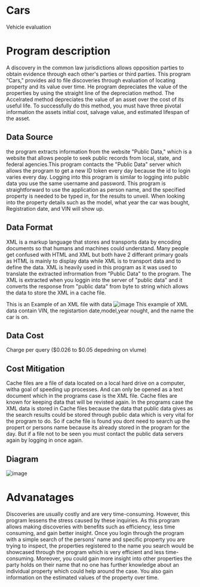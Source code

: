 # Cars
Vehicle evaluation 

# Program description
A discovery in the common law jurisdictions allows opposition parties to obtain evidence through each other's parties or third parties. This program "Cars," provides aid to file discoveries through evaluation of locating property and its value over time. He program depreciates the value of the properties by using the straight line of the depreciation method. The Accelrated  method depreciates the value of an asset over the cost of its useful life. To successfully do this method, you must have three pivotal information the assets initial cost, salvage value, and estimated lifespan of the asset. 

## Data Source
the program extracts information from the website "Public Data," which is a website that allows people to seek public records from local, state, and federal agencies.This program contacts the "Public Data" server which allows the program to get a new ID token every day because the id to login varies every day. Logging into this program is similar to logging into public data you use the same username and password. This program is straightforward to use the application as person name, and the specified property is needed to be typed in, for the results to unveil. When looking into the property details such as the model, what year the car was bought, Registration date, and VIN will show up.

## Data Format
XML is a markup language that stores and transports data by encoding documents so that humans and machines could understand. Many people get confused with HTML and XML but both have 2 differant primary goals as HTML is mainly to display data while XML is to transport data and to define the data. XML is heavily used in this program as it was used to translate the extracted infrormation from "Public Data" to the program.  The XML is extracted when you loggin into the server of "public data" and it converts the response from "public data" from byte to string which allows the data to store the XML in a cache file.

This is an Example of an XML file with data
![image](https://user-images.githubusercontent.com/52220186/62242764-7d038500-b3a1-11e9-833d-435361f82329.png)
This example of XML data contain VIN, the registartion date,model,year nought, and the name the car is on.

## Data Cost
Charge per query ($0.026 to $0.05 depedning on vlume) 

## Cost Mitigation
Cache files are a file of data located on a local hard drive on a computer, witha goal of speeding up processes. And can only be opened as a text document which in the programs case is the XML file.  Cache files are known for keeping data that will be revisted again. In the programs case the XML data is stored in Cache files because the data that public data gives as the search results could be stored through public data which is very vital for the program to do. So if cache file is found you dont need to search up the propert or persons name because its already stored in the program for the day. But if a file not to be seen you must contact the public data servers again by logging in once again.

## Diagram
![image](https://user-images.githubusercontent.com/52220186/62165692-9eeb0200-b2e4-11e9-8920-a0a122e61357.png)

   # Advanatages
Discoveries are usually costly and are very time-consuming. However, this program lessens the stress caused by these inquiries. As this program allows making discoveries with benefits such as efficiency, less time consuming, and gain better insight. Once you login through the program with a simple search of the persons' name and specific property you are trying to inspect, the properties registered to the name you search would be showcased through the program which is very efficient and less time-consuming. Moreover, you could gain more insight into other properties the party holds on their name that no one has further knowledge about an individual property which could help around the case. You also gain information on the estimated values of the property over time.
